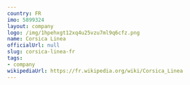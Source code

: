 ```yaml
---
country: FR
imo: 5899324
layout: company
logo: /img/1hpehxgt12xq4u25vzu7ml9q6cfz.png
name: Corsica Linea
officialUrl: null
slug: corsica-linea-fr
tags:
- company
wikipediaUrl: https://fr.wikipedia.org/wiki/Corsica_Linea
---
```

